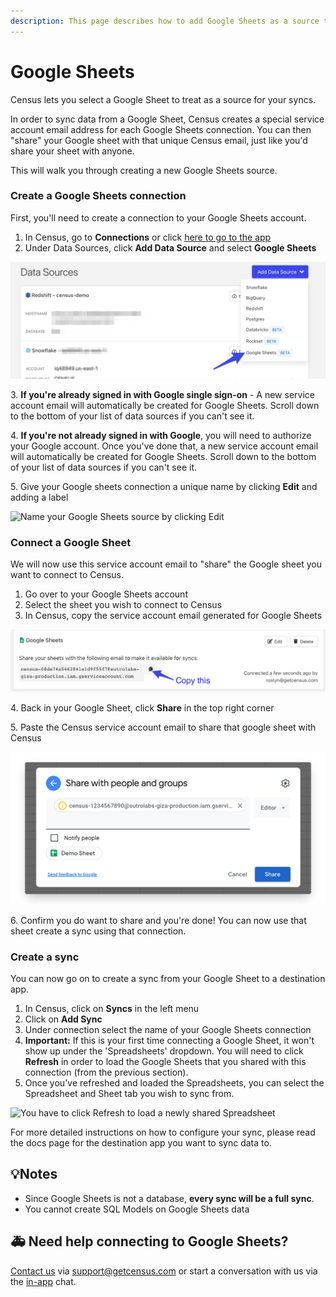 ```yaml
---
description: This page describes how to add Google Sheets as a source to Census.
---
```


# Google Sheets

Census lets you select a Google Sheet to treat as a source for your syncs.

In order to sync data from a Google Sheet, Census creates a special service account email address for each Google Sheets connection. You can then "share" your Google sheet with that unique Census email, just like you'd share your sheet with anyone.&#x20;

This will walk you through creating a new Google Sheets source.

### Create a Google Sheets connection

First, you'll need to create a connection to your Google Sheets account.&#x20;

1. In Census, go to **Connections** or click [here to go to the app](https://app.getcensus.com/connections)
2. Under Data Sources, click **Add Data Source** and select **Google Sheets**

![](<../.gitbook/assets/image (3) (1).png>)

3\. **If you're already signed in with Google single sign-on** - A new service account email will automatically be created for Google Sheets. Scroll down to the bottom of your list of data sources if you can't see it.&#x20;

4\. **If you're not already signed in with Google**, you will need to authorize your Google account. Once you've done that, a new service account email will automatically be created for Google Sheets. Scroll down to the bottom of your list of data sources if you can't see it.&#x20;

5\. Give your Google sheets connection a unique name by clicking **Edit** and adding a label

![Name your Google Sheets source by clicking Edit](../.gitbook/assets/name\_google\_sheets\_source.png)

### Connect a Google Sheet

We will now use this service account email to "share" the Google sheet you want to connect to Census.&#x20;

1. Go over to your Google Sheets account
2. Select the sheet you wish to connect to Census
3. In Census, copy the service account email generated for Google Sheets

![](<../.gitbook/assets/image (12).png>)

4\. Back in your Google Sheet, click **Share** in the top right corner

5\. Paste the Census service account email to share that google sheet with Census

![](<../.gitbook/assets/image (4) (1).png>)

6\. Confirm you do want to share and you're done! You can now use that sheet create a sync using that connection.

### Create a sync

You can now go on to create a sync from your Google Sheet to a destination app.

1. In Census, click on **Syncs** in the left menu
2. Click on **Add Sync**
3. Under connection select the name of your Google Sheets connection
4. **Important:** If this is your first time connecting a Google Sheet, it won't show up under the 'Spreadsheets' dropdown. You will need to click **Refresh** in order to load the Google Sheets that you shared with this connection (from the previous section).
5. Once you've refreshed and loaded the Spreadsheets, you can select the Spreadsheet and Sheet tab you wish to sync from.&#x20;

![You have to click Refresh to load a newly shared Spreadsheet](../.gitbook/assets/refresh\_google\_sheets.png)

For more detailed instructions on how to configure your sync, please read the docs page for the destination app you want to sync data to.

## 💡Notes

* Since Google Sheets is not a database, **every sync will be a full sync**.&#x20;
* You cannot create SQL Models on Google Sheets data

## 🚑 Need help connecting to Google Sheets?

[Contact us](mailto:support@getcensus.com) via support@getcensus.com or start a conversation with us via the [in-app](https://app.getcensus.com) chat.
